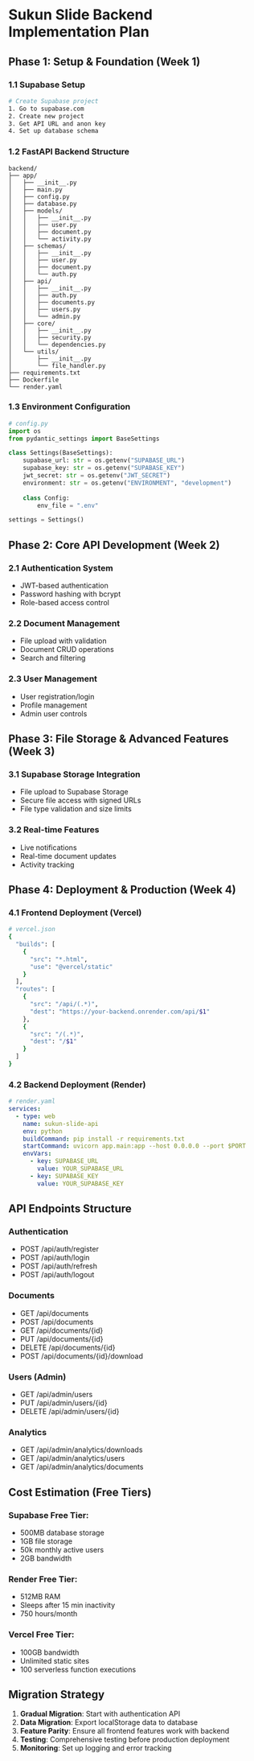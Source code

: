 # Sukun Slide Backend Implementation Plan

## Phase 1: Setup & Foundation (Week 1)

### 1.1 Supabase Setup
```bash
# Create Supabase project
1. Go to supabase.com
2. Create new project
3. Get API URL and anon key
4. Set up database schema
```

### 1.2 FastAPI Backend Structure
```
backend/
├── app/
│   ├── __init__.py
│   ├── main.py
│   ├── config.py
│   ├── database.py
│   ├── models/
│   │   ├── __init__.py
│   │   ├── user.py
│   │   ├── document.py
│   │   └── activity.py
│   ├── schemas/
│   │   ├── __init__.py
│   │   ├── user.py
│   │   ├── document.py
│   │   └── auth.py
│   ├── api/
│   │   ├── __init__.py
│   │   ├── auth.py
│   │   ├── documents.py
│   │   ├── users.py
│   │   └── admin.py
│   ├── core/
│   │   ├── __init__.py
│   │   ├── security.py
│   │   └── dependencies.py
│   └── utils/
│       ├── __init__.py
│       └── file_handler.py
├── requirements.txt
├── Dockerfile
└── render.yaml
```

### 1.3 Environment Configuration
```python
# config.py
import os
from pydantic_settings import BaseSettings

class Settings(BaseSettings):
    supabase_url: str = os.getenv("SUPABASE_URL")
    supabase_key: str = os.getenv("SUPABASE_KEY")
    jwt_secret: str = os.getenv("JWT_SECRET")
    environment: str = os.getenv("ENVIRONMENT", "development")
    
    class Config:
        env_file = ".env"

settings = Settings()
```

## Phase 2: Core API Development (Week 2)

### 2.1 Authentication System
- JWT-based authentication
- Password hashing with bcrypt
- Role-based access control

### 2.2 Document Management
- File upload with validation
- Document CRUD operations
- Search and filtering

### 2.3 User Management
- User registration/login
- Profile management
- Admin user controls

## Phase 3: File Storage & Advanced Features (Week 3)

### 3.1 Supabase Storage Integration
- File upload to Supabase Storage
- Secure file access with signed URLs
- File type validation and size limits

### 3.2 Real-time Features
- Live notifications
- Real-time document updates
- Activity tracking

## Phase 4: Deployment & Production (Week 4)

### 4.1 Frontend Deployment (Vercel)
```bash
# vercel.json
{
  "builds": [
    {
      "src": "*.html",
      "use": "@vercel/static"
    }
  ],
  "routes": [
    {
      "src": "/api/(.*)",
      "dest": "https://your-backend.onrender.com/api/$1"
    },
    {
      "src": "/(.*)",
      "dest": "/$1"
    }
  ]
}
```

### 4.2 Backend Deployment (Render)
```yaml
# render.yaml
services:
  - type: web
    name: sukun-slide-api
    env: python
    buildCommand: pip install -r requirements.txt
    startCommand: uvicorn app.main:app --host 0.0.0.0 --port $PORT
    envVars:
      - key: SUPABASE_URL
        value: YOUR_SUPABASE_URL
      - key: SUPABASE_KEY
        value: YOUR_SUPABASE_KEY
```

## API Endpoints Structure

### Authentication
- POST /api/auth/register
- POST /api/auth/login
- POST /api/auth/refresh
- POST /api/auth/logout

### Documents
- GET /api/documents
- POST /api/documents
- GET /api/documents/{id}
- PUT /api/documents/{id}
- DELETE /api/documents/{id}
- POST /api/documents/{id}/download

### Users (Admin)
- GET /api/admin/users
- PUT /api/admin/users/{id}
- DELETE /api/admin/users/{id}

### Analytics
- GET /api/admin/analytics/downloads
- GET /api/admin/analytics/users
- GET /api/admin/analytics/documents

## Cost Estimation (Free Tiers)

### Supabase Free Tier:
- 500MB database storage
- 1GB file storage
- 50k monthly active users
- 2GB bandwidth

### Render Free Tier:
- 512MB RAM
- Sleeps after 15 min inactivity
- 750 hours/month

### Vercel Free Tier:
- 100GB bandwidth
- Unlimited static sites
- 100 serverless function executions

## Migration Strategy

1. **Gradual Migration**: Start with authentication API
2. **Data Migration**: Export localStorage data to database
3. **Feature Parity**: Ensure all frontend features work with backend
4. **Testing**: Comprehensive testing before production deployment
5. **Monitoring**: Set up logging and error tracking
